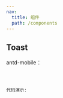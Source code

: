 ```yaml
---
nav:
  title: 组件
  path: /components
---
```


## Toast

antd-mobile：

<code src="./demo/at.jsx" />

代码演示:

<code src="./demo/basic.jsx" />

<API></API>
